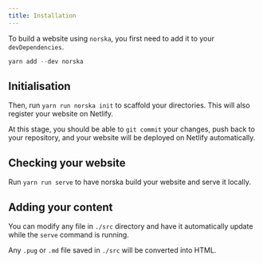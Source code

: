```yaml
---
title: Installation
---
```


To build a website using `norska`, you first need to add it to your
`devDependencies`.

```js
yarn add --dev norska
```

## Initialisation

Then, run `yarn run norska init` to scaffold your directories. This will also
register your website on Netlify.

At this stage, you should be able to `git commit` your changes, push back to
your repository, and your website will be deployed on Netlify automatically.

## Checking your website

Run `yarn run serve` to have norska build your website and serve it locally.

## Adding your content

You can modify any file in `./src` directory and have it automatically update
while the `serve` command is running.

Any `.pug` or `.md` file saved in `./src` will be converted into HTML.



